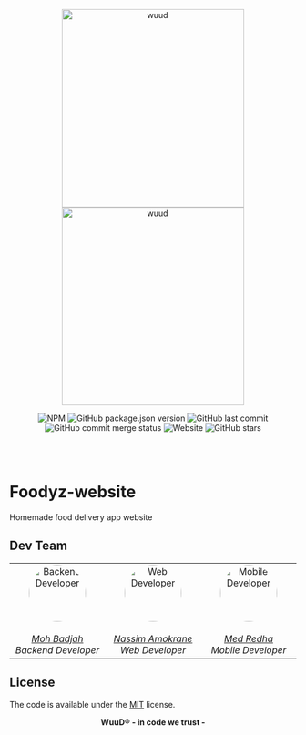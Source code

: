 <p align="center">
	<a href="https://wuud.net">
		<img width="320" height="348" src="https://github.com/WuuD-Team/WuuD-Website/blob/master/favicon.ico?raw=true" alt="wuud">
	</a>
 <a href="https://wuud.net">
		<img width="320" height="348" src="https://i.pinimg.com/originals/d2/2d/41/d22d41afd21c4c5243b5a8a2b31bf143.png" alt="wuud">
	</a>
</p>
<p align="center">
	<a>
		<img alt="NPM" src="https://img.shields.io/npm/l/react?color=black">
		<img alt="GitHub package.json version" src="https://img.shields.io/github/package-json/v/WuuD-Team/WuuD-Website?color=red&label=Version">
		<img alt="GitHub last commit" src="https://img.shields.io/github/last-commit/WuuD-Team/WuuD-Website?color=purple">
		<img alt="GitHub commit merge status" src="https://img.shields.io/github/commit-status/WuuD-Team/WuuD-Website/master/306be9469258610f6489335f9ab786202e906aa8?color=orange&label=Commit">
		<img alt="Website" src="https://img.shields.io/website?down_color=red&down_message=maintenance&style=flat-square&up_message=online&url=https%3A%2F%2Fwuud.net"> <img alt="GitHub stars" src="https://img.shields.io/github/stars/WuuD-Team/WuuD-Website?style=social">
	</a>
</p>

<br>
<br>

# Foodyz-website
 Homemade food delivery app website

## Dev Team

<table align="center">
<tbody>
  <tr>
    <td align="center" valign="top" width="11%">
      <a href="https://github.com/badjio">
        <img
          alt="Backend Developer"
          src="https://avatars2.githubusercontent.com/u/15873766?s=400&v=4"
          style="border-radius: 50px"
          width="100"
          height="100"
        />
        <br />
        <br />
        <i>Moh Badjah</i>
        <br />
      </a>
      <i>Backend Developer</i>
    </td>
    <td align="center" valign="top" width="11%">
      <a href="https://github.com/na6im">
        <img
          alt="Web Developer"
          src="https://avatars1.githubusercontent.com/u/38627023?s=400&v=4"
          style="border-radius: 50px"
          width="100"
          height="100"
        />
        <br />
        <br />
        <i>Nassim Amokrane</i>
        <br />
      </a>
      <i>Web Developer</i>
    </td>
    <td align="center" valign="top" width="11%">
      <a href="https://github.com/MedRedha">
        <img
          alt="Mobile Developer"
          src="https://github.com/medredha.png?s=75"
          style="border-radius: 50px"
          width="100"
          height="100"
        />
        <br />
        <br />
        <i>Med Redha</i>
        <br />
      </a>
      <i>Mobile Developer</i>
    </td>
  </tr>
</tbody>
</table>


## License

The code is available under the [MIT](https://github.com/WuuD-Team/WuuD-Website/blob/master/LICENSE) license.

<p align="center">
 <b>WuuD® - in code we trust -
</p>
